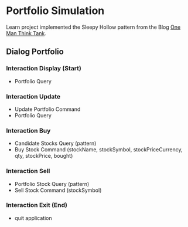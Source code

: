 # Portfolio Simulation

Learn project implemented the Sleepy Hollow pattern from the Blog
[One Man Think Tank](https://ralfw.de/2019/05/sleepy-hollow-architecture-no-application-should-be-without-it/).

## Dialog Portfolio

### Interaction Display (Start)

- Portfolio Query

### Interaction Update

- Update Portfolio Command
- Portfolio Query

### Interaction Buy

- Candidate Stocks Query (pattern)
- Buy Stock Command (stockName, stockSymbol, stockPriceCurrency, qty,
  stockPrice, bought)

### Interaction Sell

- Portfolio Stock Query (pattern)
- Sell Stock Command (stockSymbol)

### Interaction Exit (End)

- quit application
